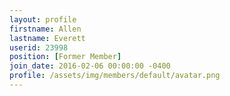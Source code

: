 ```yaml
---
layout: profile
firstname: Allen
lastname: Everett
userid: 23998
position: [Former Member]
join_date: 2016-02-06 00:00:00 -0400
profile: /assets/img/members/default/avatar.png
---
```

